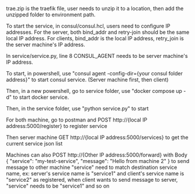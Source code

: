 trae.zip is the traefik file, user needs to unzip it to a location, then add the unzipped folder to environment path. 

To start the service, in consul/consul.hcl, users need to configure IP addresses. For the server, both bind_addr and retry-join should be the same local IP address. For clients, bind_addr is the local IP address, retry_join is the server machine's IP address.

In service/service.py, line 8 CONSUL_AGENT needs to be server machine's IP address.


To start, in powershell, use "consul agent -config-dir={your consul folder address}" to start consul service. (Server machine first, then client)

Then, in a new powershell, go to service folder, use "docker compose up -d" to start docker service. 

Then, in the service folder, use "python service.py" to start

For both machine, go to postman and POST http://{local IP address:5000/register} to register service

Then server machine GET http://{local IP address:5000/services} to get the current service json list

Machines can also POST http://{Other IP address:5000/forward} with Body 
{
    "service": "my-test-service",
    "message": "Hello from machine 2"
} 
to send message to other machine
"service" need to match destination service name, 
ex: server's service name is "service1" and client's service name is "service2" as registered, when client wants to send message to server, "service" needs to be "service1" and so on